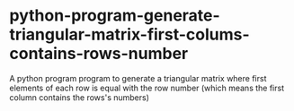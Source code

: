 # python-program-generate-triangular-matrix-first-colums-contains-rows-number
A python program program to generate a triangular matrix where first elements of each row is equal with the row number (which means the first column contains the rows's numbers)
